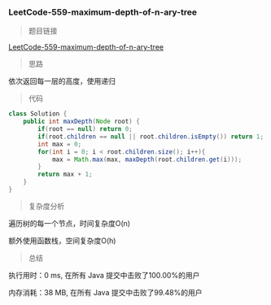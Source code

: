 ### LeetCode-559-maximum-depth-of-n-ary-tree

> 题目链接

[LeetCode-559-maximum-depth-of-n-ary-tree](https://leetcode-cn.com/problems/maximum-depth-of-n-ary-tree/)

> 思路

依次返回每一层的高度，使用递归

> 代码

```java
class Solution {
    public int maxDepth(Node root) {
        if(root == null) return 0;
        if(root.children == null || root.children.isEmpty()) return 1;
        int max = 0;
        for(int i = 0; i < root.children.size(); i++){
            max = Math.max(max, maxDepth(root.children.get(i)));
        }
        return max + 1;
    }
}
```

> 复杂度分析

遍历树的每一个节点，时间复杂度O(n)

额外使用函数栈，空间复杂度O(h)

> 总结

执行用时：0 ms, 在所有 Java 提交中击败了100.00%的用户

内存消耗：38 MB, 在所有 Java 提交中击败了99.48%的用户
